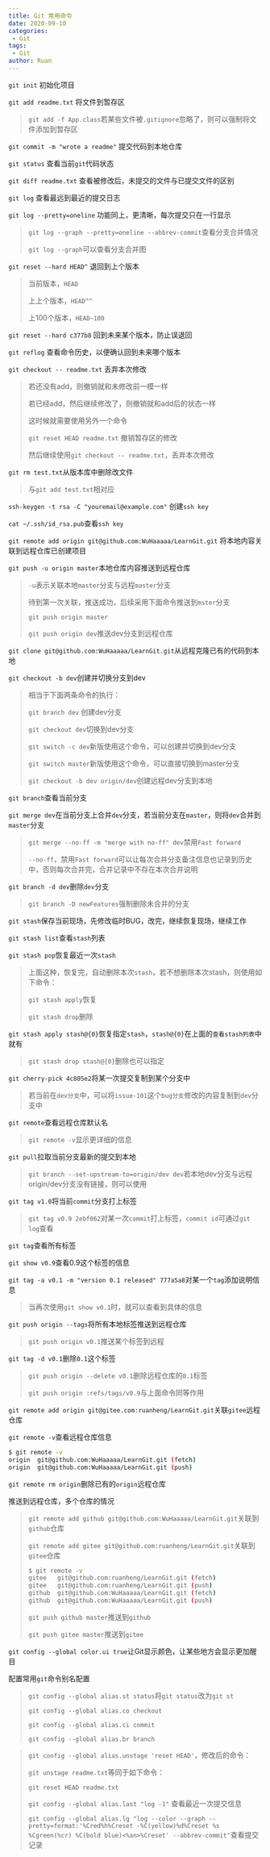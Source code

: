 ```yaml
---
title: Git 常用命令
date: 2020-09-10
categories:
 - Git
tags:
 - Git
author: Ruan
---
```

`git init` 初始化项目

`git add readme.txt` 将文件到暂存区

> `git add -f App.class`若某些文件被`.gitignore`忽略了，则可以强制将文件添加到暂存区

`git commit -m "wrote a readme"`  提交代码到本地仓库

`git status` 查看当前`git`代码状态

`git diff readme.txt` 查看被修改后，未提交的文件与已提交文件的区别

`git log` 查看最远到最近的提交日志

`git log --pretty=oneline` 功能同上，更清晰，每次提交只在一行显示

> `git log --graph --pretty=oneline --abbrev-commit`查看分支合并情况
>
> `git log --graph`可以查看分支合并图

`git reset --hard HEAD^` 退回到上个版本

> 当前版本，`HEAD`
>
> 上上个版本，`HEAD^^`
>
> 上100个版本，`HEAD~100`

`git reset --hard c377b8` 回到未来某个版本，防止误退回

`git reflog` 查看命令历史，以便确认回到未来哪个版本

`git checkout -- readme.txt` 丢弃本次修改

> 若还没有add，则撤销就和未修改前一模一样
>
> 若已经add，然后继续修改了，则撤销就和add后的状态一样
>
> 这时候就需要使用另外一个命令
>
> `git reset HEAD readme.txt` 撤销暂存区的修改
>
> 然后继续使用`git checkout -- readme.txt`，丢弃本次修改

`git rm test.txt`从版本库中删除改文件

> 与`git add test.txt`相对应

`ssh-keygen -t rsa -C "youremail@example.com"` 创建`ssh key`

`cat ~/.ssh/id_rsa.pub`查看`ssh key`

`git remote add origin git@github.com:WuHaaaaa/LearnGit.git` 将本地内容关联到远程仓库已创建项目

`git push -u origin master`本地仓库内容推送到远程仓库

> `-u`表示关联本地`master`分支与远程`master`分支
>
> 待到第一次关联，推送成功，后续采用下面命令推送到`mster`分支
>
> `git push origin master`
>
> `git push origin dev`推送dev分支到远程仓库

`git clone git@github.com:WuHaaaaa/LearnGit.git`从远程克隆已有的代码到本地

`git checkout -b dev`创建并切换分支到dev

> 相当于下面两条命令的执行：
>
> `git branch dev` 创建dev分支
>
> `git checkout dev`切换到dev分支
>
> `git switch -c dev`新版使用这个命令，可以创建并切换到dev分支
>
> `git switch master`新版使用这个命令，可以直接切换到master分支
>
> `git checkout -b dev origin/dev`创建远程dev分支到本地

`git branch`查看当前分支

`git merge dev`在当前分支上合并`dev`分支，若当前分支在`master`，则将`dev`合并到`master`分支

> `git merge --no-ff -m "merge with no-ff" dev`禁用`Fast forward`
>
> `--no-ff`，禁用`Fast forward`可以让每次合并分支备注信息也记录到历史中，否则每次合并完，合并记录中不存在本次合并说明

`git branch -d dev`删除`dev`分支

> `git branch -D newFeatures`强制删除未合并的分支

`git stash`保存当前现场，先修改临时BUG，改完，继续恢复现场，继续工作

`git stash list`查看`stash`列表

`git stash pop`恢复最近一次`stash`

> 上面这种，恢复完，自动删除本次`stash`，若不想删除本次stash，则使用如下命令：
>
> `git stash apply`恢复
>
> `git stash drop`删除

`git stash apply stash@{0}`恢复指定`stash`，`stash@{0}`在上面的`查看stash列表`中就有

> `git stash drop stash@{0}`删除也可以指定

`git cherry-pick 4c805e2`将某一次提交复制到某个分支中

> 若当前在`dev分支`中，可以将`issue-101`这个`bug分支`修改的内容复制到`dev`分支中

`git remote`查看远程仓库默认名

> `git remote -v`显示更详细的信息

`git pull`拉取当前分支最新的提交到本地

> `git branch --set-upstream-to=origin/dev dev`若本地dev分支与远程origin/dev分支没有链接，则可以使用

`git tag v1.0`将当前`commit`分支打上标签

> `git tag v0.9 2ebf062`对某一次`commit`打上标签，`commit id`可通过`git log`查看

`git tag`查看所有标签

`git show v0.9`查看0.9这个标签的信息

`git tag -a v0.1 -m "version 0.1 released" 777a5a8`对某一个`tag`添加说明信息

> 当再次使用`git show v0.1`时，就可以查看到具体的信息

`git push origin --tags`将所有本地标签推送到远程仓库

>`git push origin v0.1`推送某个标签到远程

`git tag -d v0.1`删除`0.1`这个标签

>`git push origin --delete v0.1`删除远程仓库的`0.1`标签
>
>`git push origin :refs/tags/v0.9`与上面命令同等作用

`git remote add origin git@gitee.com:ruanheng/LearnGit.git`关联`gitee`远程仓库

`git remote -v`查看远程仓库信息

```bash
$ git remote -v
origin  git@github.com:WuHaaaaa/LearnGit.git (fetch)
origin  git@github.com:WuHaaaaa/LearnGit.git (push)
```

`git remote rm origin`删除已有的`origin`远程仓库

推送到远程仓库，多个仓库的情况

> `git remote add github git@github.com:WuHaaaaa/LearnGit.git`关联到`github`仓库
>
> `git remote add gitee git@github.com:ruanheng/LearnGit.git`关联到`gitee`仓库
>
> ```bash
> $ git remote -v
> gitee   git@github.com:ruanheng/LearnGit.git (fetch)
> gitee   git@github.com:ruanheng/LearnGit.git (push)
> github  git@github.com:WuHaaaaa/LearnGit.git (fetch)
> github  git@github.com:WuHaaaaa/LearnGit.git (push)
> ```
>
> `git push github master`推送到`github`
>
> `git push gitee master`推送到`gitee`

`git config --global color.ui true`让Git显示颜色，让某些地方会显示更加醒目

配置常用`git`命令别名配置

> `git config --global alias.st status`将`git status`改为`git st`
>
> `git config --global alias.co checkout`
>
> `git config --global alias.ci commit`
>
> `git config --global alias.br branch`

> `git config --global alias.unstage 'reset HEAD'`，修改后的命令：
>
> `git unstage readme.txt`等同于如下命令：
>
> `git reset HEAD readme.txt`
>
> `git config --global alias.last "log -1"` 查看最近一次提交信息
>
> `git config --global alias.lg "log --color --graph --pretty=format:'%Cred%h%Creset -%C(yellow)%d%Creset %s %Cgreen(%cr) %C(bold blue)<%an>%Creset' --abbrev-commit"`查看提交记录
